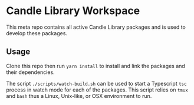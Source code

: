 # Candle Library Workspace 

This meta repo contains all active Candle Library packages and is used to develop these 
packages.

## Usage

Clone this repo then run ```yarn install``` to install and link the packages and 
their dependencies. 

The script `./scripts/watch-build.sh` can be used to start a Typescript `tsc` process in watch mode for each 
of the packages. This script relies on `tmux` and `bash` thus a Linux, Unix-like, or OSX environment to run. 

